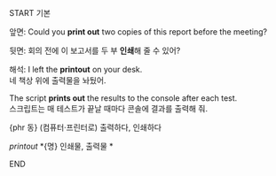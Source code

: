 START
기본

앞면:
Could you **print out** two copies of this report before the meeting?

뒷면:
회의 전에 이 보고서를 두 부 **인쇄**해 줄 수 있어?

해석:
I left the **printout** on your desk.  
네 책상 위에 출력물을 놔뒀어.

The script **prints out** the results to the console after each test.  
스크립트는 매 테스트가 끝날 때마다 콘솔에 결과를 출력해 줘.

{phr 동} (컴퓨터·프린터로) 출력하다, 인쇄하다  

*printout*
*{명} 인쇄물, 출력물 *
<!--ID: 1744879767497-->
END